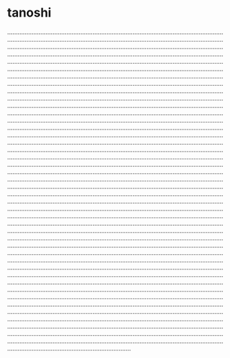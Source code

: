 # tanoshi

...........................................................................................................................................................................................................................................................................................................................................................................................................................................................................................................................................................................................................................................................................................................................................................................................................................................................................................................................................................................................................................................................................................................................................................................................................................................................................................................................................................................................................................................................................................................................................................................................................................................................................................................................................................................................................................................................................................................................................................................................................................................................................................................................................................................................................................................................................................................................................................................................................................................................................................................................................................................................................................................................................................................................................................................................................................................................................................................................................................................................................................................................................................................................................................................................................................................................................................................................................................................................................................................................................................................................................................................................................................................................................................................................................................................................................................................................................................................................................................................................................................................................................................................................................................................................................................................................................................................................................................................................................................................................................................................................................................................................................................................................................................................................................................................................................................................................................................................................................................................................................................................................................................................................................................................................................................................................................................................................................................................................................................................................................................................................................................................................................................